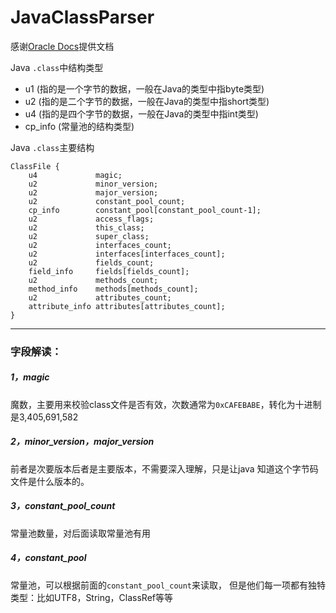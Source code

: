 # JavaClassParser

感谢[Oracle Docs](https://docs.oracle.com/en/java/javase/22/)提供文档

Java `.class`中结构类型
 - u1 (指的是一个字节的数据，一般在Java的类型中指byte类型)
 - u2 (指的是二个字节的数据，一般在Java的类型中指short类型)
 - u4 (指的是四个字节的数据，一般在Java的类型中指int类型)
 - cp_info (常量池的结构类型)

Java `.class`主要结构
```text
ClassFile {
    u4             magic;
    u2             minor_version;
    u2             major_version;
    u2             constant_pool_count;
    cp_info        constant_pool[constant_pool_count-1];
    u2             access_flags;
    u2             this_class;
    u2             super_class;
    u2             interfaces_count;
    u2             interfaces[interfaces_count];
    u2             fields_count;
    field_info     fields[fields_count];
    u2             methods_count;
    method_info    methods[methods_count];
    u2             attributes_count;
    attribute_info attributes[attributes_count];
}
```

---

### 字段解读：
##### 1，magic
魔数，主要用来校验class文件是否有效，次数通常为`0xCAFEBABE`，转化为十进制是3,405,691,582

##### 2，minor_version，major_version
前者是次要版本后者是主要版本，不需要深入理解，只是让java 知道这个字节码文件是什么版本的。

##### 3，constant_pool_count
常量池数量，对后面读取常量池有用

##### 4，constant_pool
常量池，可以根据前面的`constant_pool_count`来读取，
但是他们每一项都有独特类型：比如UTF8，String，ClassRef等等
